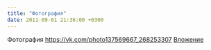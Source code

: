 ```yaml
---
title: "Фотография"
date: 2011-09-01 21:36:00 +0300
---
```


Фотография
<a class="vk-attach" href="https://vk.com/photo137569667_268253307">https://vk.com/photo137569667_268253307</a>
<a class="vk-attach" href="https://vk.com/photo137569667_268253307">Вложение</a>
